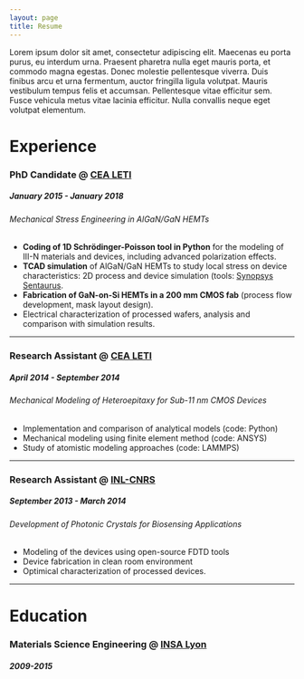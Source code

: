 ```yaml
---
layout: page
title: Resume
---
```


Lorem ipsum dolor sit amet, consectetur adipiscing elit. Maecenas eu porta purus, eu interdum urna. Praesent pharetra nulla eget mauris porta, et commodo magna egestas. Donec molestie pellentesque viverra. Duis finibus arcu et urna fermentum, auctor fringilla ligula volutpat. Mauris vestibulum tempus felis et accumsan. Pellentesque vitae efficitur sem. Fusce vehicula metus vitae lacinia efficitur. Nulla convallis neque eget volutpat elementum.

# Experience

### PhD Candidate @ [CEA LETI](http://www.leti-cea.com/)
##### January 2015 - January 2018
###### Mechanical Stress Engineering in AlGaN/GaN HEMTs

* **Coding of 1D Schrödinger-Poisson tool in Python** for the modeling of III-N materials and devices, including advanced polarization effects.
* **TCAD simulation** of AlGaN/GaN HEMTs to study local stress on device characteristics: 2D process and device simulation (tools: [Synopsys Sentaurus](https://www.synopsys.com/silicon/tcad.html).
* **Fabrication of GaN-on-Si HEMTs in a 200 mm CMOS fab** (process flow development, mask layout design).
* Electrical characterization of processed wafers, analysis and comparison with simulation results.
<hr>

### Research Assistant @ [CEA LETI](http://www.leti-cea.com/)
##### April 2014 - September 2014
###### Mechanical Modeling of Heteroepitaxy for Sub-11 nm CMOS Devices

* Implementation and comparison of analytical models (code: Python)
* Mechanical modeling using finite element method (code: ANSYS)
* Study of atomistic modeling approaches (code: LAMMPS)
<hr>

### Research Assistant @ [INL-CNRS](http://inl.cnrs.fr/)
##### September 2013 - March 2014
###### Development of Photonic Crystals for Biosensing Applications

* Modeling of the devices using open-source FDTD tools
* Device fabrication in clean room environment
* Optimical characterization of processed devices.
<hr>

# Education

### Materials Science Engineering @ [INSA Lyon](https://www.insa-lyon.fr/)
##### 2009-2015




